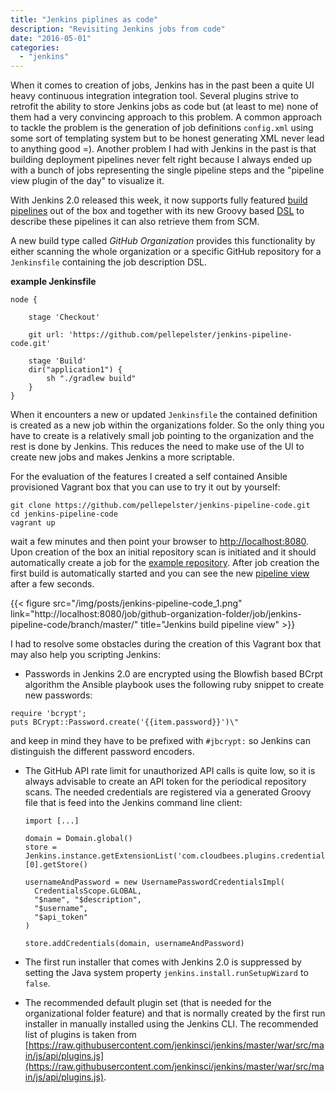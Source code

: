 ```yaml
---
title: "Jenkins piplines as code"
description: "Revisiting Jenkins jobs from code"
date: "2016-05-01"
categories:
  - "jenkins"
---
```


When it comes to creation of jobs, Jenkins has in the past been a quite UI heavy continuous integration integration tool. Several plugins strive to retrofit the ability to store Jenkins jobs as code but (at least to me) none of them had a very convincing approach to this problem.
A common approach to tackle the problem is the generation of job definitions `config.xml` using some sort of templating system but to be honest generating XML never lead to anything good =).
Another problem I had with Jenkins in the past is that building deployment pipelines never felt right because I always ended up with a bunch of jobs representing the single pipeline steps and the "pipeline view plugin of the day" to visualize it.

With Jenkins 2.0 released this week, it now supports fully featured [build pipelines](https://jenkins.io/doc/pipeline/) out of the box and together with its new Groovy based [DSL](https://jenkins.io/doc/pipeline/steps/) to describe these pipelines it can also retrieve them from SCM.

A new build type called *GitHub Organization* provides this functionality by either scanning the whole organization or a specific GitHub repository for a `Jenkinsfile` containing the job description DSL.

**example Jenkinsfile**
```
node {

    stage 'Checkout'

    git url: 'https://github.com/pellepelster/jenkins-pipeline-code.git'

    stage 'Build'
    dir("application1") {
        sh "./gradlew build"
    }
}
```

When it encounters a new or updated `Jenkinsfile` the contained definition is created as a new job within the organizations folder. So the only thing you have to create is a relatively small job pointing to the organization and the rest is done by Jenkins.
This reduces the need to make use of the UI to create new jobs and makes Jenkins a more scriptable.

For the evaluation of the features I created a self contained Ansible provisioned Vagrant box that you can use to try it out by yourself:

```
git clone https://github.com/pellepelster/jenkins-pipeline-code.git
cd jenkins-pipeline-code
vagrant up
```

wait a few minutes and then point your browser to [http://localhost:8080](http://localhost:8080). Upon creation of the box an initial repository scan is initiated and it should automatically create a job for the [example repository](https://github.com/jenkins-pipeline-code/jenkins-pipeline-code).
After job creation the first build is automatically started and you can see the new [pipeline view](http://localhost:8080/job/github-organization-folder/job/jenkins-pipeline-code/branch/master/) after a few seconds.

{{< figure src="/img/posts/jenkins-pipeline-code_1.png" link="http://localhost:8080/job/github-organization-folder/job/jenkins-pipeline-code/branch/master/" title="Jenkins build pipeline view" >}}

I had to resolve some obstacles during the creation of this Vagrant box that may also help you scripting Jenkins:

* Passwords in Jenkins 2.0 are encrypted using the Blowfish based BCrpt algorithm the Ansible playbook uses the following ruby snippet to create new passwords:
```
require 'bcrypt';
puts BCrypt::Password.create('{{item.password}}')\"
```
and keep in mind they have to be prefixed with `#jbcrypt:` so Jenkins can distinguish the different password encoders.

* The GitHub API rate limit for unauthorized API calls is quite low, so it is always advisable to create an API token for the periodical repository scans. The needed credentials are registered via a generated Groovy file that is feed into the Jenkins command line client:

  ```
  import [...]

  domain = Domain.global()
  store = Jenkins.instance.getExtensionList('com.cloudbees.plugins.credentials.SystemCredentialsProvider')[0].getStore()

  usernameAndPassword = new UsernamePasswordCredentialsImpl(
    CredentialsScope.GLOBAL,
    "$name", "$description",
    "$username",
    "$api_token"
  )

  store.addCredentials(domain, usernameAndPassword)
  ```

* The first run installer that comes with Jenkins 2.0 is suppressed by setting the Java system property `jenkins.install.runSetupWizard` to `false`.

* The recommended default plugin set (that is needed for the organizational folder feature) and that is normally created by the first run installer in manually installed using the Jenkins CLI. The recommended list of plugins is taken from [https://raw.githubusercontent.com/jenkinsci/jenkins/master/war/src/main/js/api/plugins.js](https://raw.githubusercontent.com/jenkinsci/jenkins/master/war/src/main/js/api/plugins.js).
